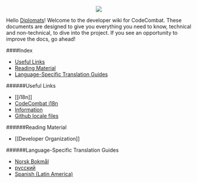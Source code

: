 <div style="text-align:center"><img src ="https://popey456963.github.io/s/CoCo.png" /></div>

Hello [Diplomats](https://codecombat.com/contribute/diplomat)! Welcome to the developer wiki for CodeCombat. These documents are designed to give you everything you need to know, technical and non-technical, to dive into the project. If you see an opportunity to improve the docs, go ahead!

####Index
* [Useful Links](#useful-links)
* [Reading Material](#reading-material)
* [Language-Specific Translation Guides](#translation-guides)

######Useful Links
* [[i18n]]
* [CodeCombat i18n](http://direct.codecombat.com/i18n)
* [Information](https://codecombat.com/contribute/diplomat)
* [Github locale files](https://github.com/codecombat/codecombat/tree/master/app/locale)

######Reading Material
* [[Developer Organization]]

######Language-Specific Translation Guides
* [Norsk Bokmål](https://github.com/codecombat/codecombat/wiki/i18n-Glossary-nb)
* [русский](https://github.com/codecombat/codecombat/wiki/i18n-Glossary-ru)
* [Spanish (Latin America)](https://github.com/codecombat/codecombat/wiki/i18n-Glossary-es-419)